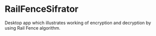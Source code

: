 # RailFenceSifrator
Desktop app which illustrates working of encryption and decryption by using Rail Fence algorithm. 
